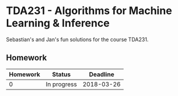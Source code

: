 # TDA231 - Algorithms for Machine Learning & Inference

Sebastian's and Jan's fun solutions for the course TDA231.

## Homework

| Homework | Status | Deadline |
| -------- | ------ | -------- |
| 0 | In progress | 2018-03-26 |

